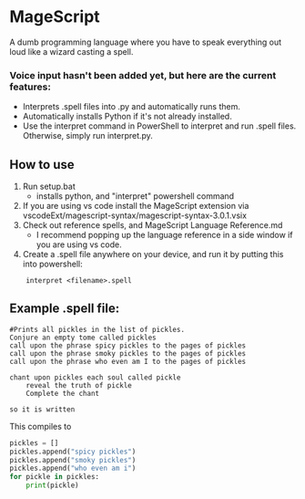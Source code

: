 # MageScript  
A dumb programming language where you have to speak everything out loud like a wizard casting a spell.

### Voice input hasn't been added yet, but here are the current features:
- Interprets .spell files into .py and automatically runs them.  
- Automatically installs Python if it's not already installed.  
- Use the interpret command in PowerShell to interpret and run .spell files. Otherwise, simply run interpret.py.

## How to use

1. Run setup.bat
    - installs python, and "interpret" powershell command
2. If you are using vs code install the MageScript extension via vscodeExt/magescript-syntax/magescript-syntax-3.0.1.vsix
3. Check out reference spells, and MageScript Language Reference.md
    - I recommend popping up the language reference in a side window if you are using vs code.
4. Create a .spell file anywhere on your device, and run it by putting this into powershell:
```
    interpret <filename>.spell
```
## Example .spell file:
```pickle.spell
#Prints all pickles in the list of pickles.
Conjure an empty tome called pickles
call upon the phrase spicy pickles to the pages of pickles
call upon the phrase smoky pickles to the pages of pickles
call upon the phrase who even am I to the pages of pickles

chant upon pickles each soul called pickle
    reveal the truth of pickle
    Complete the chant

so it is written
```
This compiles to
```pickle.spell.py
pickles = []
pickles.append("spicy pickles")
pickles.append("smoky pickles")
pickles.append("who even am i")
for pickle in pickles:
    print(pickle)
```
